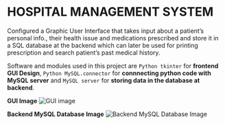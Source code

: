 # HOSPITAL MANAGEMENT SYSTEM
Configured a Graphic User Interface that takes input about a patient’s personal info., their health issue and medications prescribed and store it in a SQL database at the backend which can later be used for printing prescription and search patient’s past medical history.

Software and modules used in this project are `Python tkinter` for **frontend GUI Design**, `Python MySQL.connector` for **connnecting python code with MySQL server**  and `MySQL server` for **storing data in the database at backend**.

**GUI Image** 
![GUI image](https://user-images.githubusercontent.com/93373968/172556355-eee205be-76af-41e5-aa86-fd78c72ab531.png)

**Backend MySQL Database Image**
![Backend MySQL Database Image](https://user-images.githubusercontent.com/93373968/172556381-9c0d8d5e-3aad-4fff-9153-1472116e8795.jpg)
